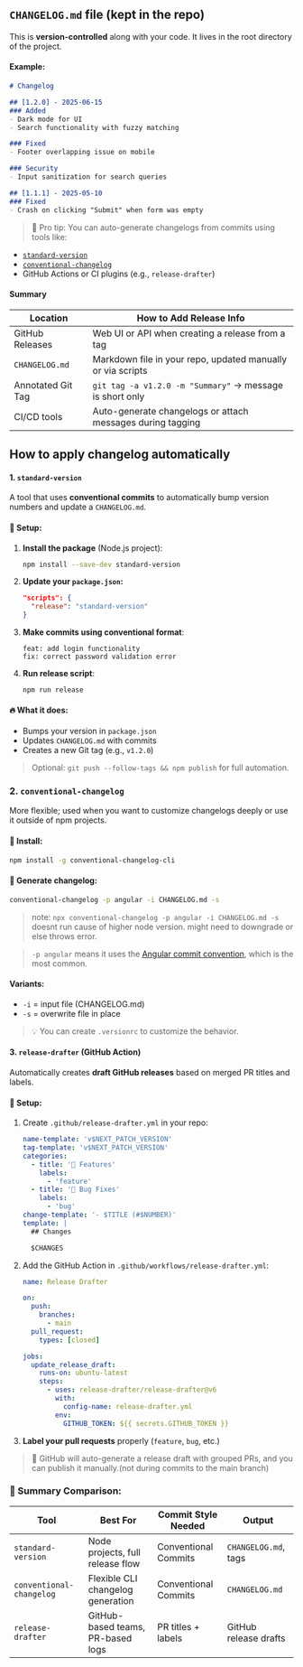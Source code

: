 

## `CHANGELOG.md` file (kept in the repo)

This is **version-controlled** along with your code. It lives in the root directory of the project.

#### Example:

```markdown
# Changelog

## [1.2.0] - 2025-06-15
### Added
- Dark mode for UI
- Search functionality with fuzzy matching

### Fixed
- Footer overlapping issue on mobile

### Security
- Input sanitization for search queries

## [1.1.1] - 2025-05-10
### Fixed
- Crash on clicking "Submit" when form was empty
```

> 🔹 Pro tip: You can auto-generate changelogs from commits using tools like:

* [`standard-version`](https://github.com/conventional-changelog/standard-version)
* [`conventional-changelog`](https://github.com/conventional-changelog/conventional-changelog)
* GitHub Actions or CI plugins (e.g., `release-drafter`)


####  Summary

| Location          | How to Add Release Info                                     |
| ----------------- | ----------------------------------------------------------- |
| GitHub Releases   | Web UI or API when creating a release from a tag            |
| `CHANGELOG.md`    | Markdown file in your repo, updated manually or via scripts |
| Annotated Git Tag | `git tag -a v1.2.0 -m "Summary"` → message is short only    |
| CI/CD tools       | Auto-generate changelogs or attach messages during tagging  |



## How to apply changelog automatically

####  1. `standard-version`

A tool that uses **conventional commits** to automatically bump version numbers and update a `CHANGELOG.md`.

#### 🔧 Setup:

1. **Install the package** (Node.js project):

   ```bash
   npm install --save-dev standard-version
   ```

2. **Update your `package.json`:**

   ```json
   "scripts": {
     "release": "standard-version"
   }
   ```

3. **Make commits using conventional format**:

   ```
   feat: add login functionality
   fix: correct password validation error
   ```

4. **Run release script**:

   ```bash
   npm run release
   ```

#### 🔥 What it does:

* Bumps your version in `package.json`
* Updates `CHANGELOG.md` with commits
* Creates a new Git tag (e.g., `v1.2.0`)

> Optional: `git push --follow-tags && npm publish` for full automation.



###  2. `conventional-changelog`

More flexible; used when you want to customize changelogs deeply or use it outside of npm projects.

#### 🔧 Install:

```bash
npm install -g conventional-changelog-cli
```

#### 📄 Generate changelog:

```bash
conventional-changelog -p angular -i CHANGELOG.md -s
```

> note: `npx conventional-changelog -p angular -i CHANGELOG.md -s` doesnt run cause of higher node version. might need to downgrade or else throws error.

> `-p angular` means it uses the [Angular commit convention](https://github.com/angular/angular/blob/main/CONTRIBUTING.md#commit), which is the most common.

#### Variants:

* `-i` = input file (CHANGELOG.md)
* `-s` = overwrite file in place

> 💡 You can create `.versionrc` to customize the behavior.



####  3. `release-drafter` (GitHub Action)

Automatically creates **draft GitHub releases** based on merged PR titles and labels.

#### 🧰 Setup:

1. Create `.github/release-drafter.yml` in your repo:

   ```yaml
   name-template: 'v$NEXT_PATCH_VERSION'
   tag-template: 'v$NEXT_PATCH_VERSION'
   categories:
     - title: '🚀 Features'
       labels:
         - 'feature'
     - title: '🐛 Bug Fixes'
       labels:
         - 'bug'
   change-template: '- $TITLE (#$NUMBER)'
   template: |
     ## Changes

     $CHANGES
   ```

2. Add the GitHub Action in `.github/workflows/release-drafter.yml`:

   ```yaml
   name: Release Drafter

   on:
     push:
       branches:
         - main
     pull_request:
       types: [closed]

   jobs:
     update_release_draft:
       runs-on: ubuntu-latest
       steps:
         - uses: release-drafter/release-drafter@v6
           with:
             config-name: release-drafter.yml
           env:
             GITHUB_TOKEN: ${{ secrets.GITHUB_TOKEN }}
   ```

3. **Label your pull requests** properly (`feature`, `bug`, etc.)

> 🎉 GitHub will auto-generate a release draft with grouped PRs, and you can publish it manually.(not during commits to the main branch)



### 🧠 Summary Comparison:

| Tool                     | Best For                          | Commit Style Needed  | Output                |
| ------------------------ | --------------------------------- | -------------------- | --------------------- |
| `standard-version`       | Node projects, full release flow  | Conventional Commits | `CHANGELOG.md`, tags  |
| `conventional-changelog` | Flexible CLI changelog generation | Conventional Commits | `CHANGELOG.md`        |
| `release-drafter`        | GitHub-based teams, PR-based logs | PR titles + labels   | GitHub release drafts |


